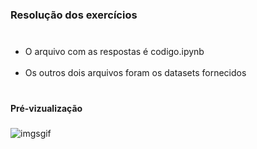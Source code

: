<h3 align="left">Resolução dos exercícios</h3>

###

<p align="left"><ul><br>  <li>O arquivo com as respostas é codigo.ipynb</li><br>  <li>Os outros dois arquivos foram os datasets fornecidos</li><br></ul></p>

###

<h4 align="left">Pré-vizualização</h4>

###
![imgsgif](https://github.com/user-attachments/assets/8729d1e6-3144-4a18-85a7-603ae02e0fa9)
